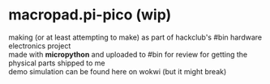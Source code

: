 # macropad.pi-pico (wip)
making (or at least attempting to make) as part of hackclub's #bin hardware electronics project <br>
made with <b>micropython</b> and uploaded to #bin for review for getting the physical parts shipped to me <br>
demo simulation can be found here on wokwi (but it might break) <br>
